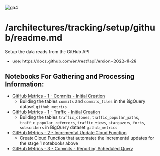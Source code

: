 ![ga4](https://www.google-analytics.com/collect?v=2&tid=G-6VDTYWLKX6&cid=1&en=page_view&sid=1&dl=statmike%2Fvertex-ai-mlops%2Farchitectures%2Ftracking%2Fsetup%2Fgithub&dt=readme.md)

# /architectures/tracking/setup/github/readme.md

Setup the data reads from the GitHub API
- use: https://docs.github.com/en/rest?apiVersion=2022-11-28

## Notebooks For Gathering and Processing Information:
- [GitHub Metrics - 1 - Commits - Initial Creation](./GitHub%20Metrics%20-%201%20-%20Commits%20-%20Initial%20Creation.ipynb)
    - Building the tables `commits` and `commits_files` in the BigQuery dataset `github_metrics`
- [GitHub Metrics - 1 - Traffic - Initial Creation](./GitHub%20Metrics%20-%201%20-%20Traffic%20-%20Initial%20Creation.ipynb)
    - Building the tables `traffic_clones`, `traffic_popular_paths`, `traffic_popular_referrers`, `traffic_views`, `stargazers`, `forks`, `subscribers` in BigQuery dataset `github_metrics`
- [GitHub Metrics - 2 - Incremental Update Cloud Function](./GitHub%20Metrics%20-%202%20-%20Incremental%20Update%20Cloud%20Function.ipynb)
    - Create Cloud Function that automates the incremental updates for the stage 1 notebooks above
- [GitHub Metrics - 3 - Commits - Reporting Scheduled Query](./GitHub%20Metrics%20-%203%20-%20Commits%20-%20Reporting%20Scheduled%20Query.ipynb)
